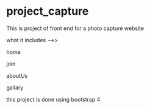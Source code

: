 # project_capture

This is project of front end for a photo capture website

what it includes -->>

 home
 
 join
 
 aboutUs
 
 gallary
 
 this project is done using bootstrap 4
